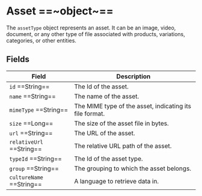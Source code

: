 # Asset ==~object~==

The `assetType` object represents an asset. It can be an image, video, document, or any other type of file associated with products, variations, categories, or other entities. 

## Fields

| Field                    	    |   Description                                                                                            	|
|-----------------------------	|--------------------------------------------------------------------------------------------------------	|
| `id`  ==String==           	| The Id of the asset.                                                                                    	|
| `name`  ==String==         	| The name of the asset.                                                                                	|
| `mimeType`  ==String==     	| The MIME type of the asset, indicating its file format.                                                  	|
| `size`  ==Long==           	| The size of the asset file in bytes.                                                                  	|
| `url`  ==String==          	| The URL of the asset.                                  	                                                |
| `relativeUrl`  ==String==  	| The relative URL path of the asset. 	                                                                    |
| `typeId`  ==String==       	| The Id of the asset type.                                                               	                |
| `group`  ==String==        	| The grouping to which the asset belongs.                                                                 	|
| `cultureName`  ==String==  	| A language to retrieve data in.                                                                         	|

